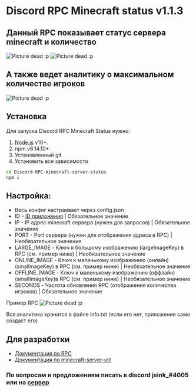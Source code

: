 # Discord RPC Minecraft status v1.1.3

## Данный RPC показывает статус сервера minecraft и количество

![Picture dead :p](https://i.imgur.com/QKF7sAS.png)
![Picture dead :p](https://i.imgur.com/uXNNRbz.png)

## А также ведет аналитику о максимальном количестве игроков

![Picture dead :p](https://i.imgur.com/IdmfmcZ.png)

## Установка

Для запуска Discord RPC Minecraft Status нужно:

1. [Node.js](https://nodejs.org/) v10+.
2. npm v6.14.10+
3. Установленный git
4. Установить все зависимости

```sh
cd Discord-RPC-minecraft-server-status
npm i
```

## Настройка:

- Весь конфиг настраивает через config.json
- ID - [ID приложения](https://discord.com/developers/applications) | Обязательное значение
- IP - IP адрес minecraft сервера (нужен для запросов) | Обязательное значение
- PORT - Port сервера (нужен для отображения адреса в RPC) | Необязательное значение
- LARGE_IMAGE - Ключ к большому изображению (largeImageKey) в RPC (см. пример ниже) | Необязательное значение
- ONLINE_IMAGE - Ключ к маленькому изображению (онлайн) (smallmageKey) в RPC (см. пример ниже) | Необязательное значение
- OFFLINE_IMAGE - Ключ к маленькому изображению (оффлайн) (smallImageKey)в RPC (см. пример ниже) | Необязательное значение
- SECONDS - Частота обновления RPC (отображения количества игроков) | Обязательное значение

Пример RPC
![Picture dead :p](https://i.imgur.com/wBzQFRS.png)

Вся аналитика хранится в файле info.txt (если его нет, приложение само создаст его)

## Для разработки

- [Документация по RPC](https://discord.com/developers/docs/rich-presence/how-to)
- [Документация по minecraft-server-util](https://www.npmjs.com/package/minecraft-server-util)

### По вопросам и предложениям писать в discord jsink\_#4005 или на [сервер](https://discord.gg/UQetxM5)
